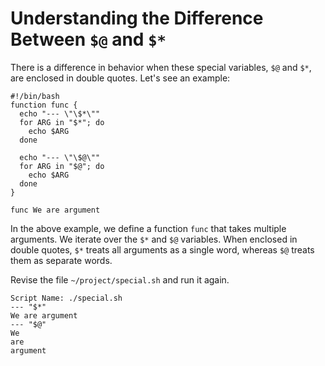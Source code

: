 # Understanding the Difference Between `$@` and `$*`

There is a difference in behavior when these special variables, `$@` and `$*`, are enclosed in double quotes. Let's see an example:

```shell
#!/bin/bash
function func {
  echo "--- \"\$*\""
  for ARG in "$*"; do
    echo $ARG
  done

  echo "--- \"\$@\""
  for ARG in "$@"; do
    echo $ARG
  done
}

func We are argument
```

In the above example, we define a function `func` that takes multiple arguments. We iterate over the `$*` and `$@` variables. When enclosed in double quotes, `$*` treats all arguments as a single word, whereas `$@` treats them as separate words.

Revise the file `~/project/special.sh` and run it again.

```text
Script Name: ./special.sh
--- "$*"
We are argument
--- "$@"
We
are
argument
```
